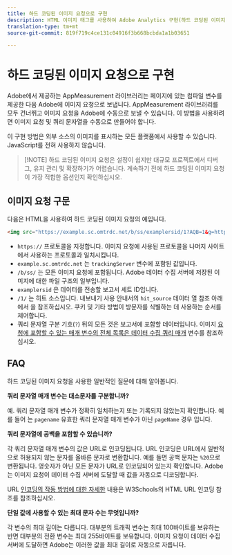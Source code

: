 ```yaml
---
title: 하드 코딩된 이미지 요청으로 구현
description: HTML 이미지 태그를 사용하여 Adobe Analytics 구현(하드 코딩된 이미지 요청)
translation-type: tm+mt
source-git-commit: 819f719c4ce131c04916f3b668bcbda1a1b03651

---
```



# 하드 코딩된 이미지 요청으로 구현

Adobe에서 제공하는 AppMeasurement 라이브러리는 페이지에 있는 컴파일 변수를 제공한 다음 Adobe에 이미지 요청으로 보냅니다. AppMeasurement 라이브러리를 모두 건너뛰고 이미지 요청을 Adobe에 수동으로 보낼 수 있습니다. 이 방법을 사용하려면 이미지 요청 및 쿼리 문자열을 수동으로 만들어야 합니다.

이 구현 방법은 외부 소스의 이미지를 표시하는 모든 플랫폼에서 사용할 수 있습니다. JavaScript를 전혀 사용하지 않습니다.

> [!NOTE] 하드 코딩된 이미지 요청은 설정이 쉽지만 대규모 프로젝트에서 디버그, 유지 관리 및 확장하기가 어렵습니다. 계속하기 전에 하드 코딩된 이미지 요청이 가장 적합한 옵션인지 확인하십시오.

## 이미지 요청 구문

다음은 HTML을 사용하여 하드 코딩된 이미지 요청의 예입니다.

```html
<img src="https://example.sc.omtrdc.net/b/ss/examplersid/1?AQB=1&g=http%3A%2F%2Fexample.com&pageName=Example%20hardcoded%20hit&v1=Example%20value&AQE=1"/>
```

* `https://` 프로토콜을 지정합니다. 이미지 요청에 사용된 프로토콜을 나머지 사이트에서 사용하는 프로토콜과 일치시킵니다.
* `example.sc.omtrdc.net` 는 `trackingServer` 변수에 포함된 값입니다.
* `/b/ss/` 는 모든 이미지 요청에 포함됩니다. Adobe 데이터 수집 서버에 저장된 이미지에 대한 파일 구조의 일부입니다.
* `examplersid` 은 데이터를 전송할 보고서 세트 ID입니다.
* `/1/` 는 히트 소스입니다. 내보내기 사용 안내서의 `hit_source` 데이터 열 참조 [](../../export/analytics-data-feed/c-df-contents/datafeeds-reference.md) 아래에서 을 참조하십시오. 쿠키 및 기타 방법이 방문자를 식별하는 데 사용하는 순서를 제어합니다.
* 쿼리 문자열 구분 기호(`?`) 뒤의 모든 것은 보고서에 포함할 데이터입니다. 이미지 [요청에 포함할 수 있는 매개 변수의 전체 목록은 데이터 수집 쿼리 매개](../validate/query-parameters.md) 변수를 참조하십시오.

## FAQ

하드 코딩된 이미지 요청을 사용한 일반적인 질문에 대해 알아봅니다.

**쿼리 문자열 매개 변수는 대소문자를 구분합니까?**

예. 쿼리 문자열 매개 변수가 정확히 일치하는지 또는 기록되지 않았는지 확인합니다. 예를 들어 는 `pagename` 유효한 쿼리 문자열 매개 변수가 아닌 `pageName` 경우 입니다.

**쿼리 문자열에 공백을 포함할 수 있습니까?**

각 쿼리 문자열 매개 변수의 값은 URL로 인코딩됩니다. URL 인코딩은 URL에서 일반적으로 허용되지 않는 문자를 올바른 문자로 변환합니다. 예를 들면 공백 문자는 `%20`으로 변환됩니다. 영숫자가 아닌 모든 문자가 URL로 인코딩되어 있는지 확인합니다. Adobe는 이미지 요청이 데이터 수집 서버에 도달할 때 값을 자동으로 디코딩합니다.

URL [인코딩의 작동 방법에 대한 자세한](https://www.w3schools.com/tags/ref_urlencode.asp) 내용은 W3Schools의 HTML URL 인코딩 참조를 참조하십시오.

**단일 값에 사용할 수 있는 최대 문자 수는 무엇입니까?**

각 변수의 최대 길이는 다릅니다. 대부분의 트래픽 변수는 최대 100바이트를 보유하는 반면 대부분의 전환 변수는 최대 255바이트를 보유합니다. 이미지 요청이 데이터 수집 서버에 도달하면 Adobe는 이러한 값을 최대 길이로 자동으로 자릅니다.
